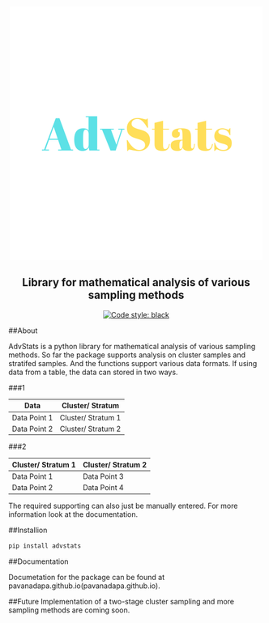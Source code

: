 <div align="center">
  <img src="Images\AdvStats.png"><br>
</div>

<h2 align="center">Library for mathematical analysis of various sampling methods</h2>

<p align="center">
<a href="https://github.com/psf/black"><img alt="Code style: black" src="https://img.shields.io/badge/code%20style-black-000000.svg"></a>
</p>

##About

AdvStats is a python library for mathematical analysis of various sampling methods. So far the package supports analysis on cluster samples and stratifed samples. And the functions support various data formats. If using data from a table, the data can stored in two ways.

###1

| Data          | Cluster/ Stratum   |
| ------------- | ------------------ |
| Data Point 1  | Cluster/ Stratum 1 |
| Data Point 2  | Cluster/ Stratum 2 |

###2

| Cluster/ Stratum 1 | Cluster/ Stratum 2 |
| ------------------ | ------------------ |
| Data Point 1       | Data Point 3       |
| Data Point 2       | Data Point 4       |

The required supporting can also just be manually entered. For more information look at the documentation. 

##Installion

```sh
pip install advstats
```

##Documentation

Documetation for the package can be found at pavanadapa.github.io(pavanadapa.github.io).

##Future
Implementation of a two-stage cluster sampling and more sampling methods are coming soon. 